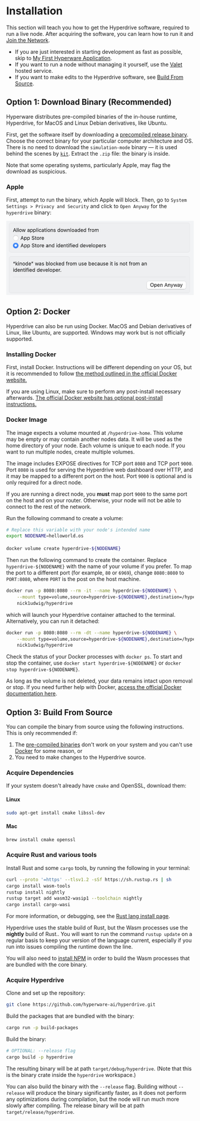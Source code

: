 # Installation

This section will teach you how to get the Hyperdrive software, required to run a live node.
After acquiring the software, you can learn how to run it and [Join the Network](./login.md).

- If you are just interested in starting development as fast as possible, skip to [My First Hyperware Application](../my_first_app/build_and_deploy_an_app.md).
- If you want to run a node without managing it yourself, use the [Valet](https://valet.uncentered.systems) hosted service.
- If you want to make edits to the Hyperdrive software, see [Build From Source](#option-3-build-from-source).

## Option 1: Download Binary (Recommended)

Hyperware distributes pre-compiled binaries of the in-house runtime, Hyperdrive, for MacOS and Linux Debian derivatives, like Ubuntu.

First, get the software itself by downloading a [precompiled release binary](https://github.com/hyperware-ai/hyperdrive/releases/latest).
Choose the correct binary for your particular computer architecture and OS.
There is no need to download the `simulation-mode` binary — it is used behind the scenes by [`kit`](../kit/boot-fake-node.md).
Extract the `.zip` file: the binary is inside.

Note that some operating systems, particularly Apple, may flag the download as suspicious.

### Apple

First, attempt to run the binary, which Apple will block.
Then, go to `System Settings > Privacy and Security` and click to `Open Anyway` for the `hyperdrive` binary:

![Apple unknown developer](../assets/apple-unknown-developer.png)

## Option 2: Docker

Hyperdrive can also be run using Docker.
MacOS and Debian derivatives of Linux, like Ubuntu, are supported.
Windows may work but is not officially supported.

### Installing Docker

First, install Docker.
Instructions will be different depending on your OS, but it is recommended to follow [the method outlined in the official Docker website.](https://docs.docker.com/get-docker/)

If you are using Linux, make sure to perform any post-install necessary afterwards.
[The official Docker website has optional post-install instructions.](https://docs.docker.com/engine/install/linux-postinstall/)

### Docker Image

The image expects a volume mounted at `/hyperdrive-home`.
This volume may be empty or may contain another nodes data.
It will be used as the home directory of your node.
Each volume is unique to each node.
If you want to run multiple nodes, create multiple volumes.

The image includes EXPOSE directives for TCP port `8080` and TCP port `9000`.
Port `8080` is used for serving the Hyperdrive web dashboard over HTTP, and it may be mapped to a different port on the host.
Port `9000` is optional and is only required for a direct node.

If you are running a direct node, you **must** map port `9000` to the same port on the host and on your router.
Otherwise, your node will not be able to connect to the rest of the network.

Run the following command to create a volume:

```bash
# Replace this variable with your node's intended name
export NODENAME=helloworld.os

docker volume create hyperdrive-${NODENAME}
```

Then run the following command to create the container.
Replace `hyperdrive-${NODENAME}` with the name of your volume if you prefer.
To map the port to a different port (for example, `80` or `6969`), change `8080:8080` to `PORT:8080`, where `PORT` is the post on the host machine.

```bash
docker run -p 8080:8080 --rm -it --name hyperdrive-${NODENAME} \
    --mount type=volume,source=hyperdrive-${NODENAME},destination=/hyperdrive-home \
    nick1udwig/hyperdrive
```

which will launch your Hyperdrive container attached to the terminal.
Alternatively, you can run it detached:

```bash
docker run -p 8080:8080 --rm -dt --name hyperdrive-${NODENAME} \
    --mount type=volume,source=hyperdrive-${NODENAME},destination=/hyperdrive-home \
    nick1udwig/hyperdrive
```

Check the status of your Docker processes with `docker ps`.
To start and stop the container, use `docker start hyperdrive-${NODENAME}` or `docker stop hyperdrive-${NODENAME}`.

As long as the volume is not deleted, your data remains intact upon removal or stop.
If you need further help with Docker, [access the official Docker documentation here](https://docs.docker.com/manuals/).

## Option 3: Build From Source

You can compile the binary from source using the following instructions.
This is only recommended if:

1. The [pre-compiled binaries](#download-binary) don't work on your system and you can't use [Docker](#docker) for some reason, or
2. You need to make changes to the Hyperdrive source.

### Acquire Dependencies

If your system doesn't already have `cmake` and OpenSSL, download them:

#### Linux

```bash
sudo apt-get install cmake libssl-dev
```

#### Mac

```bash
brew install cmake openssl
```

### Acquire Rust and various tools

Install Rust and some `cargo` tools, by running the following in your terminal:

```bash
curl --proto '=https' --tlsv1.2 -sSf https://sh.rustup.rs | sh
cargo install wasm-tools
rustup install nightly
rustup target add wasm32-wasip1 --toolchain nightly
cargo install cargo-wasi
```

For more information, or debugging, see the [Rust lang install page](https://www.rust-lang.org/tools/install).

Hyperdrive uses the stable build of Rust, but the Wasm processes use the **nightly** build of Rust..
You will want to run the command `rustup update` on a regular basis to keep your version of the language current, especially if you run into issues compiling the runtime down the line.

You will also need to [install NPM](https://docs.npmjs.com/downloading-and-installing-node-js-and-npm) in order to build the Wasm processes that are bundled with the core binary.

### Acquire Hyperdrive

Clone and set up the repository:

```bash
git clone https://github.com/hyperware-ai/hyperdrive.git
```

Build the packages that are bundled with the binary:
```bash
cargo run -p build-packages
```

Build the binary:

```bash
# OPTIONAL: --release flag
cargo build -p hyperdrive
```

The resulting binary will be at path `target/debug/hyperdrive`.
(Note that this is the binary crate inside the `hyperdrive` workspace.)

You can also build the binary with the `--release` flag.
Building without `--release` will produce the binary significantly faster, as it does not perform any optimizations during compilation, but the node will run much more slowly after compiling.
The release binary will be at path `target/release/hyperdrive`.
